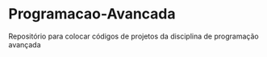 # Programacao-Avancada
Repositório para colocar códigos de projetos da disciplina de programação avançada
